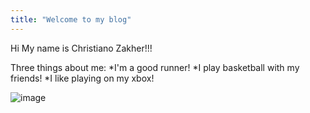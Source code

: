 ```yaml
---
title: "Welcome to my blog"
---
```


Hi My name is Christiano Zakher!!!

Three things about me:
*I'm a good runner!
*I play basketball with my friends!
*I like playing on my xbox!

![image](https://user-images.githubusercontent.com/84456352/121964504-a7624f80-cd39-11eb-94d8-c9391f79da34.png)
